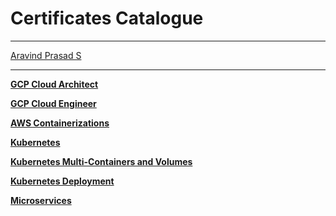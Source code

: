 Certificates Catalogue
========================

<hr>
<script type="text/javascript" src="https://platform.linkedin.com/badges/js/profile.js" async defer></script>
<div class="LI-profile-badge"  data-version="v1" data-size="medium" data-locale="en_US" data-type="vertical" data-theme="dark" data-vanity="aravindprasads"><a class="LI-simple-link" href='https://in.linkedin.com/in/aravindprasads?trk=profile-badge'>Aravind Prasad S</a></div>
<hr>

<b><a href="https://www.coursera.org/account/accomplishments/specialization/certificate/TC6KL8HU7TDX">GCP Cloud Architect</a></b>

<b><a href="https://www.coursera.org/account/accomplishments/specialization/certificate/BQPGV5REFP34">GCP Cloud Engineer</a></b>

<b><a href="https://www.coursera.org/account/accomplishments/certificate/SBXAS8GLSUVM">AWS Containerizations</a></b>

<b><a href="https://github.com/aravindprasads/Certifications_Catalogue/blob/main/Kubernetes.pdf">Kubernetes</a></b>

<b><a href="https://github.com/aravindprasads/Certifications_Catalogue/blob/main/Kubernetes_Multi_Containers_and_Volumes.pdf">Kubernetes Multi-Containers and Volumes</a></b>

<b><a href="https://github.com/aravindprasads/Certifications_Catalogue/blob/main/Kubernetes_deployment.pdf">Kubernetes Deployment</a></b>

<b><a href="https://github.com/aravindprasads/Certifications_Catalogue/blob/main/Microservices.pdf">Microservices</a></b>

